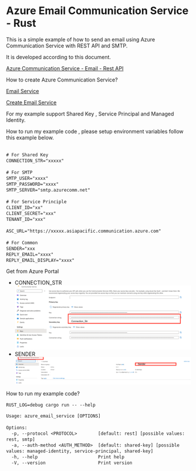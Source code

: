 # Azure Email Communication Service - Rust

This is a simple example of how to send an email using Azure Communication Service with REST API and SMTP.

It is developed according to this document.

[Azure Communication Service - Email - Rest API](https://learn.microsoft.com/en-us/rest/api/communication/email/send?tabs=HTTP)

How to create Azure Communication Service?

[Email Service](https://learn.microsoft.com/en-us/azure/communication-services/concepts/email/email-overview)

[Create Email Service](https://learn.microsoft.com/en-us/azure/communication-services/quickstarts/email/create-email-communication-resource)

For my example support Shared Key , Service Principal and Managed Identity.

How to run my example code , please setup environment variables follow this example below.
````

# For Shared Key
CONNECTION_STR="xxxxx"

# For SMTP
SMTP_USER="xxxx"
SMTP_PASSWORD="xxxx"
SMTP_SERVER="smtp.azurecomm.net"

# For Service Principle
CLIENT_ID="xx"
CLIENT_SECRET="xxx"
TENANT_ID="xxx"

ASC_URL="https://xxxxx.asiapacific.communication.azure.com"

# For Common
SENDER="xxx
REPLY_EMAIL="xxxx"
REPLY_EMAIL_DISPLAY="xxxx"

````

Get from Azure Portal

- CONNECTION_STR
![Alt text](https://github.com/preedep/rust_azure_email_communication/blob/develop/images/image2.png "Connection String")
- SENDER
![Alt text](https://github.com/preedep/rust_azure_email_communication/blob/develop/images/image1.png "Sender")

How to run my example code?
```
RUST_LOG=debug cargo run -- --help
```
```aiignore
Usage: azure_email_service [OPTIONS]

Options:
  -p, --protocol <PROTOCOL>        [default: rest] [possible values: rest, smtp]
  -a, --auth-method <AUTH_METHOD>  [default: shared-key] [possible values: managed-identity, service-principal, shared-key]
  -h, --help                       Print help
  -V, --version                    Print version
```
